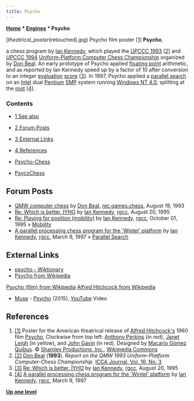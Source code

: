 ```yaml
---
title: Psycho
---
```

**[Home](Home "Home") \* [Engines](Engines "Engines") \* Psycho**



[_theatrical_poster_(retouched).jpg) Psycho film poster <a id="cite-note-1" href="#cite-ref-1">[1]</a>
**Psycho**,  

a chess program by [Ian Kennedy](Ian_Kennedy "Ian Kennedy"), which played the [UPCCC 1993](UPCCC_1993 "UPCCC 1993")
<a id="cite-note-2" href="#cite-ref-2">[2]</a> 
and [UPCCC 1994](UPCCC_1994 "UPCCC 1994") [Uniform-Platform Computer Chess Championship](Uniform-Platform_Computer_Chess_Championship "Uniform-Platform Computer Chess Championship") organized by [Don Beal](Don_Beal "Don Beal"). 
An early prototype of Psycho applied [floating point](https://chessprogramming.wikispaces.com/Float) arithmetic, 
and as reported by Ian Kennedy speed up by a factor of 10 after conversion to an integer [evaluation](Evaluation "Evaluation") [score](Score "Score")
<a id="cite-note-3" href="#cite-ref-3">[3]</a>. 
In 1997, Psycho applied a [parallel search](Parallel_Search "Parallel Search") on an [Intel](Intel "Intel") dual [Pentium](X86 "X86") [SMP](SMP "SMP") system running [Windows NT 4.0](Windows "Windows"), splitting at the [root](Root "Root")
<a id="cite-note-4" href="#cite-ref-4">[4]</a>. 



### Contents


* [1 See also](#see-also)
* [2 Forum Posts](#forum-posts)
* [3 External Links](#external-links)
* [4 References](#references)






* [Psycho-Chess](index.php?title=Psycho-Chess&action=edit&redlink=1 "Psycho-Chess (page does not exist)")
* [PsycoChess](PsycoChess "PsycoChess")


## Forum Posts


* [QMW computer chess](https://groups.google.com/g/rec.games.chess/c/USZ-JlNvqRI/m/Yn68mNr08xAJ) by [Don Beal](Don_Beal "Don Beal"), [rec.games.chess](Computer_Chess_Forums "Computer Chess Forums"), August 19, 1993
* [Re: Which is better, IYHO](https://groups.google.com/g/rec.games.chess.computer/c/y9QC3jsHuXY/m/zKboNNczE7MJ) by [Ian Kennedy](Ian_Kennedy "Ian Kennedy"), [rgcc](Computer_Chess_Forums "Computer Chess Forums"), August 20, 1995
* [Re: Playing for position (mobility)](https://groups.google.com/d/msg/rec.games.chess.computer/rrA9N-QGvyc/rpXOREzBMzgJ) by [Ian Kennedy](Ian_Kennedy "Ian Kennedy"), [rgcc](Computer_Chess_Forums "Computer Chess Forums"), October 01, 1995 » [Mobility](Mobility "Mobility")
* [A parallel processing chess program for the 'Wintel' platform](https://groups.google.com/d/msg/rec.games.chess.computer/OUBw5LIIkoc/5VBOqmfdIrsJ) by [Ian Kennedy](Ian_Kennedy "Ian Kennedy"), [rgcc](Computer_Chess_Forums "Computer Chess Forums"), March 9, 1997 » [Parallel Search](Parallel_Search "Parallel Search")


## External Links


* [psycho - Wiktionary](https://en.wiktionary.org/wiki/psycho)
* [Psycho from Wikipedia](https://en.wikipedia.org/wiki/Psycho)


 [Psycho (film) from Wikipedia](https://en.wikipedia.org/wiki/Psycho_%28film%29)
 [Alfred Hitchcock from Wikipedia](https://en.wikipedia.org/wiki/Alfred_Hitchcock#From_1960)
* [Muse](Category:Muse "Category:Muse") - [Psycho](https://en.wikipedia.org/wiki/Psycho_%28Muse_song%29) (2015), [YouTube](https://en.wikipedia.org/wiki/YouTube) Video


 
## References


1. <a id="cite-ref-1" href="#cite-note-1">[1]</a> Poster for the American theatrical release of [Alfred Hitchcock's](https://en.wikipedia.org/wiki/Alfred_Hitchcock) 1960 film [Psycho](https://en.wikipedia.org/wiki/Psycho_(1960_film)), Clockwise from top left: [Anthony Perkins](https://en.wikipedia.org/wiki/Anthony_Perkins) (in red), [Janet Leigh](https://en.wikipedia.org/wiki/Janet_Leigh) (in yellow), and [John Gavin](https://en.wikipedia.org/wiki/John_Gavin) (in red), Designed by [Macario Gómez Quibus](https://en.wikipedia.org/wiki/Macario_G%C3%B3mez_Quibus). © [Shamley Productions, Inc.](https://the.hitchcock.zone/wiki/Shamley_Productions), [Wikimedia Commons](https://en.wikipedia.org/wiki/Wikimedia_Commons)
2. <a id="cite-ref-2" href="#cite-note-2">[2]</a> [Don Beal](Don_Beal "Don Beal") (**1993**). *Report on the QMW 1993 Uniform-Platform Computer-Chess Championship.* [ICCA Journal, Vol. 16, No. 3](ICGA_Journal#16_3 "ICGA Journal")
3. <a id="cite-ref-3" href="#cite-note-3">[3]</a> [Re: Which is better, IYHO](https://groups.google.com/d/msg/rec.games.chess.computer/y9QC3jsHuXY/zKboNNczE7MJ) by [Ian Kennedy](Ian_Kennedy "Ian Kennedy"), [rgcc](Computer_Chess_Forums "Computer Chess Forums"), August 20, 1995
4. <a id="cite-ref-4" href="#cite-note-4">[4]</a> [A parallel processing chess program for the 'Wintel' platform](https://groups.google.com/d/msg/rec.games.chess.computer/OUBw5LIIkoc/5VBOqmfdIrsJ) by [Ian Kennedy](Ian_Kennedy "Ian Kennedy"), [rgcc](Computer_Chess_Forums "Computer Chess Forums"), March 9, 1997

**[Up one level](Engines "Engines")**







 
